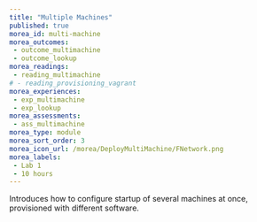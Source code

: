 ```yaml
---
title: "Multiple Machines"
published: true
morea_id: multi-machine
morea_outcomes:
 - outcome_multimachine
 - outcome_lookup
morea_readings:
 - reading_multimachine
# - reading_provisioning_vagrant
morea_experiences:
 - exp_multimachine
 - exp_lookup
morea_assessments:
 - ass_multimachine
morea_type: module
morea_sort_order: 3
morea_icon_url: /morea/DeployMultiMachine/FNetwork.png
morea_labels:
 - Lab 1
 - 10 hours
---
```

Introduces how to configure startup of several machines at once, provisioned with different software.